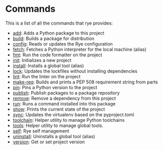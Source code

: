 # Commands

This is a list of all the commands that rye provides:

* [add](add.md): Adds a Python package to this project
* [build](build.md): Builds a package for distribution
* [config](config.md): Reads or updates the Rye configuration
* [fetch](fetch.md): Fetches a Python interpreter for the local machine (alias)
* [fmt](fmt.md): Run the code formatter on the project
* [init](init.md): Initializes a new project
* [install](install.md): Installs a global tool (alias)
* [lock](lock.md): Updates the lockfiles without installing dependencies
* [lint](lint.md): Run the linter on the project
* [make-req](make-req.md): Builds and prints a PEP 508 requirement string from parts
* [pin](pin.md): Pins a Python version to the project
* [publish](publish.md): Publish packages to a package repository
* [remove](remove.md): Remove a dependency from this project
* [run](run.md): Runs a command installed into this package
* [show](show.md): Prints the current state of the project
* [sync](sync.md): Updates the virtualenv based on the pyproject.toml
* [toolchain](toolchain/index.md): Helper utility to manage Python toolchains
* [tools](tools/index.md): Helper utility to manage global tools.
* [self](self/index.md): Rye self management
* [uninstall](uninstall.md): Uninstalls a global tool (alias)
* [version](version.md): Get or set project version